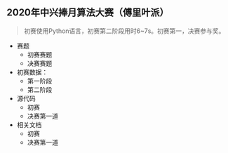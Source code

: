 ## 2020年中兴捧月算法大赛（傅里叶派）

> 初赛使用Python语言，初赛第二阶段用时6~7s。初赛第一，决赛参与奖。

- 赛题
  - 初赛赛题
  - 决赛赛题
- 初赛数据：
  - 第一阶段
  - 第二阶段
- 源代码
  - 初赛
  - 决赛第一道
- 相关文档
  - 初赛
  - 决赛第一道
